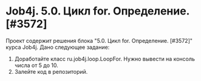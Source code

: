 # Job4j. 5.0. Цикл for. Определение. [#3572]
Проект содержит решения блока "5.0. Цикл for. Определение. [#3572]" курса Job4j.
Дано следующее задание:
1. Доработайте класс ru.job4j.loop.LoopFor. Нужно вывести на консоль числа от 5 до 10.
2. Залейте код в репозиторий.